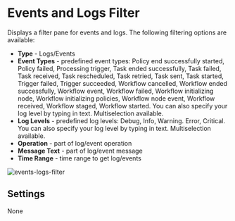 # Events and Logs Filter
Displays a filter pane for events and logs. The following filtering options are available:

* **Type** - Logs/Events
* **Event Types** - predefined event types: Policy end successfully started, Policy failed, Processing trigger, Task ended successfully, Task failed, Task received, Task rescheduled, Task retried, Task sent, Task started, Trigger failed, Trigger succeeded, Workflow cancelled, Workflow ended successfully, Workflow event, Workflow failed, Workflow initializing node, Workflow initializing policies, Workflow node event, Workflow received, Workflow staged, Workflow started. 
You can also specify your log level by typing in text. Multiselection available. 
* **Log Levels** - predefined log levels: Debug, Info, Warning. Error, Critical. 
You can also specify your log level by typing in text. Multiselection available. 
* **Operation** - part of log/event operation
* **Message Text** - part of log/event message
* **Time Range** - time range to get log/events

![events-logs-filter](https://docs.cloudify.co/5.1/images/ui/widgets/events-logs-filter.png)


## Settings

None

